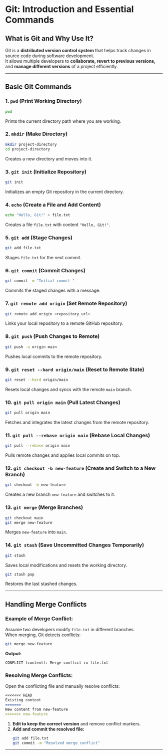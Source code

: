 # Git: Introduction and Essential Commands  

## What is Git and Why Use It?  
Git is a **distributed version control system** that helps track changes in source code during software development.  
It allows multiple developers to **collaborate, revert to previous versions,** and **manage different versions** of a project efficiently.  

---

## Basic Git Commands  

### 1. `pwd` (Print Working Directory)  
```sh
pwd
```
Prints the current directory path where you are working.  

### 2. `mkdir` (Make Directory)  
```sh
mkdir project-directory  
cd project-directory  
```
Creates a new directory and moves into it.  

### 3. `git init` (Initialize Repository)  
```sh
git init
```
Initializes an empty Git repository in the current directory.  

### 4. `echo` (Create a File and Add Content)  
```sh
echo "Hello, Git!" > file.txt  
```
Creates a file `file.txt` with content `"Hello, Git!"`.  

### 5. `git add` (Stage Changes)  
```sh
git add file.txt  
```
Stages `file.txt` for the next commit.  

### 6. `git commit` (Commit Changes)  
```sh
git commit -m "Initial commit "  
```
Commits the staged changes with a message.  

### 7. `git remote add origin` (Set Remote Repository)  
```sh
git remote add origin <repository_url>  
```
Links your local repository to a remote GitHub repository.  

### 8. `git push` (Push Changes to Remote)  
```sh
git push -u origin main  
```
Pushes local commits to the remote repository.  

### 9. `git reset --hard origin/main` (Reset to Remote State)  
```sh
git reset --hard origin/main  
```
Resets local changes and syncs with the remote `main` branch.  

### 10. `git pull origin main` (Pull Latest Changes)  
```sh
git pull origin main  
```
Fetches and integrates the latest changes from the remote repository.  

### 11. `git pull --rebase origin main` (Rebase Local Changes)  
```sh
git pull --rebase origin main  
```
Pulls remote changes and applies local commits on top.  

### 12. `git checkout -b new-feature` (Create and Switch to a New Branch)  
```sh
git checkout -b new-feature  
```
Creates a new branch `new-feature` and switches to it.  

### 13. `git merge` (Merge Branches)  
```sh
git checkout main  
git merge new-feature  
```
Merges `new-feature` into `main`.  

### 14. `git stash` (Save Uncommitted Changes Temporarily)  
```sh
git stash  
```
Saves local modifications and resets the working directory.  

```sh
git stash pop  
```
Restores the last stashed changes.  

---

## Handling Merge Conflicts  

### Example of Merge Conflict:  
Assume two developers modify `file.txt` in different branches.  
When merging, Git detects conflicts:  

```sh
git merge new-feature  
```
**Output:**  
```
CONFLICT (content): Merge conflict in file.txt  
```

### Resolving Merge Conflicts:  
Open the conflicting file and manually resolve conflicts:  

```md
<<<<<<< HEAD  
Existing content  
=======  
New content from new-feature  
>>>>>>> new-feature  
```

1. **Edit to keep the correct version** and remove conflict markers.  
2. **Add and commit the resolved file:**  
   ```sh
   git add file.txt  
   git commit -m "Resolved merge conflict"  
   ```

---

